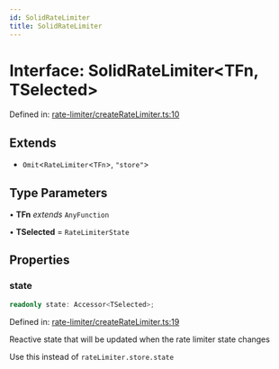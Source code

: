```yaml
---
id: SolidRateLimiter
title: SolidRateLimiter
---
```


<!-- DO NOT EDIT: this page is autogenerated from the type comments -->

# Interface: SolidRateLimiter\<TFn, TSelected\>

Defined in: [rate-limiter/createRateLimiter.ts:10](https://github.com/TanStack/pacer/blob/main/packages/solid-pacer/src/rate-limiter/createRateLimiter.ts#L10)

## Extends

- `Omit`\<`RateLimiter`\<`TFn`\>, `"store"`\>

## Type Parameters

• **TFn** *extends* `AnyFunction`

• **TSelected** = `RateLimiterState`

## Properties

### state

```ts
readonly state: Accessor<TSelected>;
```

Defined in: [rate-limiter/createRateLimiter.ts:19](https://github.com/TanStack/pacer/blob/main/packages/solid-pacer/src/rate-limiter/createRateLimiter.ts#L19)

Reactive state that will be updated when the rate limiter state changes

Use this instead of `rateLimiter.store.state`
